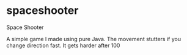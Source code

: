 # spaceshooter
Space Shooter 

A simple game I made using pure Java. The movement stutters if you change direction fast. It gets harder after 100
